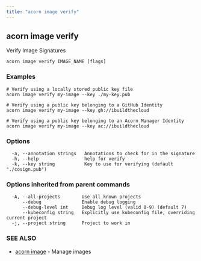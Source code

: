 ```yaml
---
title: "acorn image verify"
---
```

## acorn image verify

Verify Image Signatures

```
acorn image verify IMAGE_NAME [flags]
```

### Examples

```
# Verify using a locally stored public key file
acorn image verify my-image --key ./my-key.pub

# Verify using a public key belonging to a GitHub Identity
acorn image verify my-image --key gh://ibuildthecloud

# Verify using a public key belonging to an Acorn Manager Identity
acorn image verify my-image --key ac://ibuildthecloud

```

### Options

```
  -a, --annotation strings   Annotations to check for in the signature
  -h, --help                 help for verify
  -k, --key string           Key to use for verifying (default "./cosign.pub")
```

### Options inherited from parent commands

```
  -A, --all-projects        Use all known projects
      --debug               Enable debug logging
      --debug-level int     Debug log level (valid 0-9) (default 7)
      --kubeconfig string   Explicitly use kubeconfig file, overriding current project
  -j, --project string      Project to work in
```

### SEE ALSO

* [acorn image](acorn_image.md)	 - Manage images

